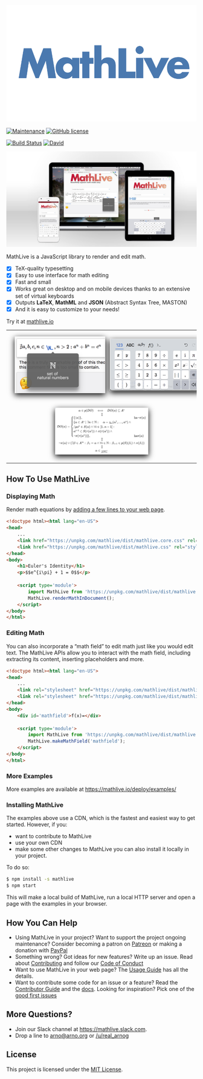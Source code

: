 <img alt="math live" src="assets/logo.png?raw=true">



[![Maintenance](https://img.shields.io/maintenance/yes/2019.svg)]()
[![GitHub license](https://img.shields.io/badge/license-MIT-brightgreen.svg)](https://raw.githubusercontent.com/arnog/mathlive/master/LICENSE.txt)

[![Build Status](https://travis-ci.org/arnog/mathlive.svg?branch=master)](https://travis-ci.org/arnog/mathlive)
[![David](https://img.shields.io/david/dev/arnog/mathlive.svg)]()



<img alt="Screenshot" src="assets/screenshots/screenshot.jpg">


MathLive is a JavaScript library to render and edit math.

- [x] TeX-quality typesetting
- [x] Easy to use interface for math editing
- [x] Fast and small
- [x] Works great on desktop and on mobile devices thanks to an extensive set of virtual keyboards
- [x] Outputs **LaTeX**, **MathML** and **JSON** (Abstract Syntax Tree, MASTON)
- [x] And it is easy to customize to your needs!

Try it at [mathlive.io](https://mathlive.io)

<table align="center" >
    <tr>
        <td width='50%' align='center' style="border:none;">
            <img alt="The popover panel" 
            style='margin:15px; box-shadow: 0px 5px 15px #000; border: 1px solid #eee' 
            src="assets/screenshots/popover.png">
        </td>
        <td width='50%' align='center' style="border:none;">
            <img alt="A Virtual Keyboard" 
            style='margin:15px; box-shadow: 0px 5px 15px #000; border: 1px solid #eee' 
            src="assets/screenshots/virtualKeyboard.png">
        </td>
    </tr>
    <tr style="background-color: initial; border: none;">
        <td colspan="2" align="center" style="border:none;">
            <img width="50%" alt="The Loop Equation" 
            style='margin:15px; box-shadow: 0px 5px 15px #000; border: 1px solid #eee' 
            src="assets/screenshots/loop-eqn.png">
        </td>
    </tr>
</table>


## How To Use MathLive


### Displaying Math
Render math equations by 
[adding a few lines to your web page](tutorials/USAGE_GUIDE.md). 

```html
<!doctype html><html lang="en-US">
<head>
    ...
    <link href="https://unpkg.com/mathlive/dist/mathlive.core.css" rel="stylesheet" >
    <link href="https://unpkg.com/mathlive/dist/mathlive.css" rel="stylesheet" >
</head>
<body>
    <h1>Euler's Identity</h1>
    <p>$$e^{i\pi} + 1 = 0$$</p> 

    <script type='module'> 
        import MathLive from 'https://unpkg.com/mathlive/dist/mathlive.mjs';
        MathLive.renderMathInDocument();
    </script>
</body>
</html>
```


### Editing Math
You can also incorporate a “math field” to edit math just like you would edit 
text. The MathLive APIs allow you to interact with the math field,
including extracting its content, inserting placeholders and more.

```html
<!doctype html><html lang="en-US">
<head>
    ...
    <link rel="stylesheet" href="https://unpkg.com/mathlive/dist/mathlive.core.css">
    <link rel="stylesheet" href="https://unpkg.com/mathlive/dist/mathlive.css">
</head>
<body>
    <div id='mathfield'>f(x)=</div>

    <script type='module'> 
        import MathLive from 'https://unpkg.com/mathlive/dist/mathlive.mjs';
        MathLive.makeMathField('mathfield');
    </script>
</body>
</html>
```

### More Examples

More examples are available at https://mathlive.io/deploy/examples/


### Installing MathLive

The examples above use a CDN, which is the fastest and easiest way to get started.
However, if you:
- want to contribute to MathLive
- use your own CDN
- make some other changes to MathLive
you can also install it locally in your project. 

To do so:
```bash
$ npm install -s mathlive
$ npm start
```
This will make a local build of MathLive, run a local HTTP server and open a page with the examples in your browser.

## How You Can Help

* Using MathLive in your project? Want to support the project ongoing maintenance?
Consider becoming a patron on [Patreon](https://patreon.com/arnog) or making a 
donation with [PayPal](https://www.paypal.me/arnogourdol)
* Something wrong? Got ideas for new features? Write up an issue. Read about
[Contributing](CONTRIBUTING.md) and follow our [Code of Conduct](CODE_OF_CONDUCT.md)
* Want to use MathLive in your web page? The [Usage Guide](tutorials/USAGE_GUIDE.md) 
has all the details.
* Want to contribute some code for an issue or a feature? Read the 
[Contributor Guide](tutorials/CONTRIBUTOR_GUIDE.md) and the 
[docs](http://docs.mathlive.io). Looking for inspiration? Pick one of
the [good first issues](https://github.com/arnog/mathlive/labels/good%20first%20issue)

## More Questions?

* Join our Slack channel at https://mathlive.slack.com. 
* Drop a line to arno@arno.org or [/u/real_arnog](https://www.reddit.com/user/real_arnog)

## License

This project is licensed under the [MIT License](LICENSE.txt).
